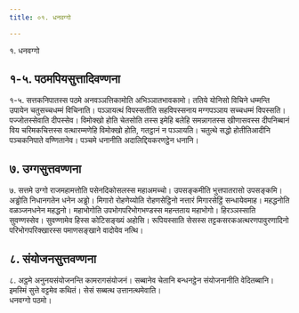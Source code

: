 ```yaml
---
title: ०१. धनवग्गो

---
```

१. धनवग्गो  


## १-५. पठमपियसुत्तादिवण्णना

१-५. सत्तकनिपातस्स पठमे अनवञ्ञत्तिकामोति अभिञ्ञातभावकामो। ततिये योनिसो विचिने धम्मन्ति उपायेन चतुसच्चधम्मं विचिनाति। पञ्ञायत्थं विपस्सतीति सहविपस्सनाय मग्गपञ्ञाय सच्चधम्मं विपस्सति। पज्जोतस्सेवाति दीपस्सेव। विमोक्खो होति चेतसोति तस्स इमेहि बलेहि समन्नागतस्स खीणासवस्स दीपनिब्बानं विय चरिमकचित्तस्स वत्थारम्मणेहि विमोक्खो होति, गतट्ठानं न पञ्ञायति। चतुत्थे सद्धो होतीतिआदीनि पञ्चकनिपाते वण्णितानेव। पञ्चमे धनानीति अदालिद्दियकरणट्ठेन धनानि।  


## ७. उग्गसुत्तवण्णना

७. सत्तमे उग्गो राजमहामत्तोति पसेनदिकोसलस्स महाअमच्चो। उपसङ्कमीति भुत्तपातरासो उपसङ्कमि। अड्ढोति निधानगतेन धनेन अड्ढो। मिगारो रोहणेय्योति रोहणसेट्ठिनो नत्तारं मिगारसेट्ठिं सन्धायेवमाह। महद्धनोति वळञ्जनधनेन महद्धनो। महाभोगोति उपभोगपरिभोगभण्डस्स महन्तताय महाभोगो। हिरञ्ञस्साति सुवण्णस्सेव। सुवण्णामेव हिस्स कोटिसङ्ख्यं अहोसि। रूपियस्साति सेसस्स तट्टकसरकअत्थरणपावुरणादिनो परिभोगपरिक्खारस्स पमाणसङ्खाने वादोयेव नत्थि।  


## ८. संयोजनसुत्तवण्णना

८. अट्ठमे अनुनयसंयोजनन्ति कामरागसंयोजनं। सब्बानेव चेतानि बन्धनट्ठेन संयोजनानीति वेदितब्बानि। इमस्मिं सुत्ते वट्टमेव कथितं। सेसं सब्बत्थ उत्तानत्थमेवाति।  
धनवग्गो पठमो।  